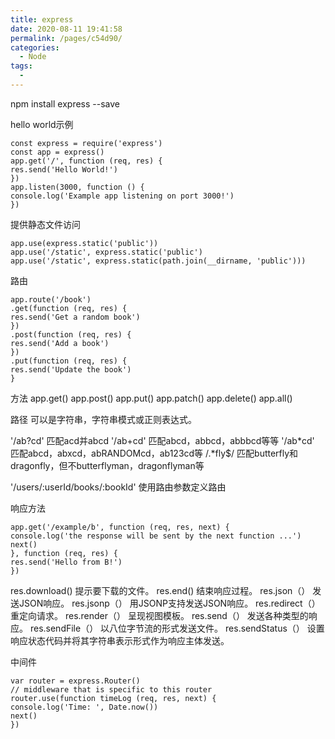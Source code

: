 ```yaml
---
title: express
date: 2020-08-11 19:41:58
permalink: /pages/c54d90/
categories: 
  - Node
tags: 
  - 
---
```


npm install express --save

hello world示例



```
const express = require('express')
const app = express()
app.get('/', function (req, res) {
res.send('Hello World!')
})
app.listen(3000, function () {
console.log('Example app listening on port 3000!')
})
```


提供静态文件访问

```
app.use(express.static('public'))
app.use('/static', express.static('public')
app.use('/static', express.static(path.join(__dirname, 'public')))
```


路由



```
app.route('/book')
.get(function (req, res) {
res.send('Get a random book')
})
.post(function (req, res) {
res.send('Add a book')
})
.put(function (req, res) {
res.send('Update the book')
}
```


方法
app.get()
app.post()
app.put()
app.patch()
app.delete()
app.all()

路径
可以是字符串，字符串模式或正则表达式。

'/ab?cd' 匹配acd并abcd
'/ab+cd' 匹配abcd，abbcd，abbbcd等等
'/ab*cd' 匹配abcd，abxcd，abRANDOMcd，ab123cd等
/.*fly$/ 匹配butterfly和dragonfly，但不butterflyman，dragonflyman等

'/users/:userId/books/:bookId' 使用路由参数定义路由


响应方法


```
app.get('/example/b', function (req, res, next) {
console.log('the response will be sent by the next function ...')
next()
}, function (req, res) {
res.send('Hello from B!')
})
```


res.download() 提示要下载的文件。
res.end() 结束响应过程。
res.json（） 发送JSON响应。
res.jsonp（） 用JSONP支持发送JSON响应。
res.redirect（） 重定向请求。
res.render（） 呈现视图模板。
res.send（） 发送各种类型的响应。
res.sendFile（） 以八位字节流的形式发送文件。
res.sendStatus（） 设置响应状态代码并将其字符串表示形式作为响应主体发送。



中间件


```
var router = express.Router()
// middleware that is specific to this router
router.use(function timeLog (req, res, next) {
console.log('Time: ', Date.now())
next()
})
```